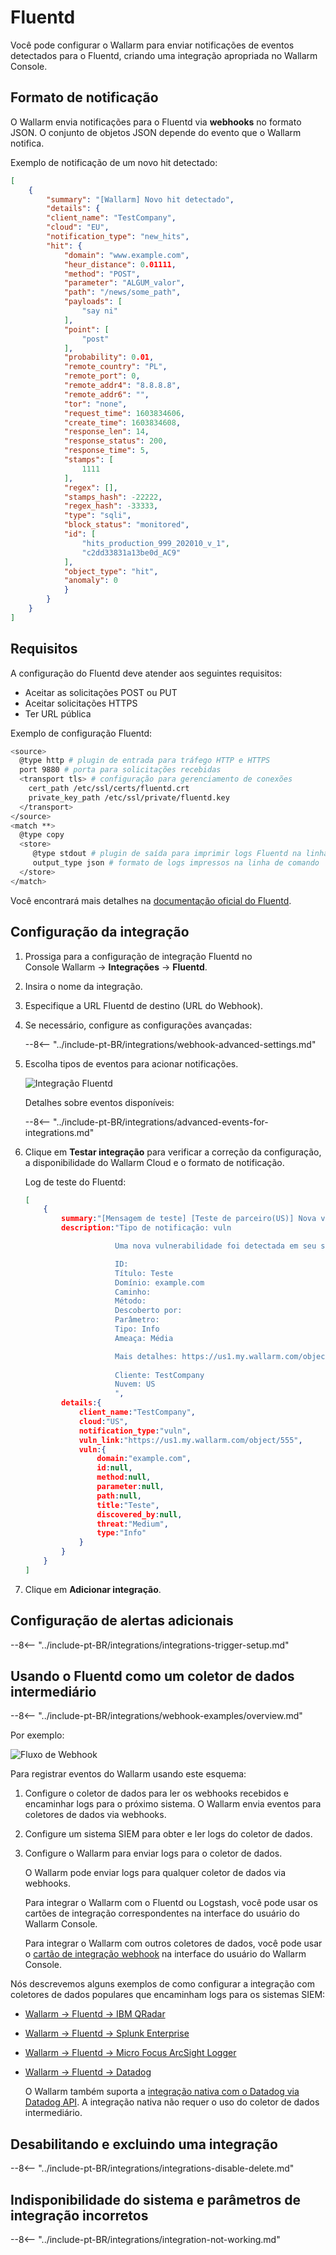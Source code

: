 # Fluentd

Você pode configurar o Wallarm para enviar notificações de eventos detectados para o Fluentd, criando uma integração apropriada no Wallarm Console.

## Formato de notificação

O Wallarm envia notificações para o Fluentd via **webhooks** no formato JSON. O conjunto de objetos JSON depende do evento que o Wallarm notifica.

Exemplo de notificação de um novo hit detectado:

```json
[
    {
        "summary": "[Wallarm] Novo hit detectado",
        "details": {
        "client_name": "TestCompany",
        "cloud": "EU",
        "notification_type": "new_hits",
        "hit": {
            "domain": "www.example.com",
            "heur_distance": 0.01111,
            "method": "POST",
            "parameter": "ALGUM_valor",
            "path": "/news/some_path",
            "payloads": [
                "say ni"
            ],
            "point": [
                "post"
            ],
            "probability": 0.01,
            "remote_country": "PL",
            "remote_port": 0,
            "remote_addr4": "8.8.8.8",
            "remote_addr6": "",
            "tor": "none",
            "request_time": 1603834606,
            "create_time": 1603834608,
            "response_len": 14,
            "response_status": 200,
            "response_time": 5,
            "stamps": [
                1111
            ],
            "regex": [],
            "stamps_hash": -22222,
            "regex_hash": -33333,
            "type": "sqli",
            "block_status": "monitored",
            "id": [
                "hits_production_999_202010_v_1",
                "c2dd33831a13be0d_AC9"
            ],
            "object_type": "hit",
            "anomaly": 0
            }
        }
    }
]
```

## Requisitos

A configuração do Fluentd deve atender aos seguintes requisitos:

* Aceitar as solicitações POST ou PUT
* Aceitar solicitações HTTPS
* Ter URL pública

Exemplo de configuração Fluentd:

```bash linenums="1"
<source>
  @type http # plugin de entrada para tráfego HTTP e HTTPS
  port 9880 # porta para solicitações recebidas 
  <transport tls> # configuração para gerenciamento de conexões
    cert_path /etc/ssl/certs/fluentd.crt
    private_key_path /etc/ssl/private/fluentd.key
  </transport>
</source>
<match **>
  @type copy
  <store>
     @type stdout # plugin de saída para imprimir logs Fluentd na linha de comando
     output_type json # formato de logs impressos na linha de comando
  </store>
</match>
```

Você encontrará mais detalhes na [documentação oficial do Fluentd](https://docs.datadoghq.com/integrations/fluentd).

## Configuração da integração

1. Prossiga para a configuração de integração Fluentd no Console Wallarm → **Integrações** → **Fluentd**.
1. Insira o nome da integração.
1. Especifique a URL Fluentd de destino (URL do Webhook).
1. Se necessário, configure as configurações avançadas:

    --8<-- "../include-pt-BR/integrations/webhook-advanced-settings.md"
1. Escolha tipos de eventos para acionar notificações.

    ![Integração Fluentd](../../../images/user-guides/settings/integrations/add-fluentd-integration.png)

    Detalhes sobre eventos disponíveis:

    --8<-- "../include-pt-BR/integrations/advanced-events-for-integrations.md"

1. Clique em **Testar integração** para verificar a correção da configuração, a disponibilidade do Wallarm Cloud e o formato de notificação.

    Log de teste do Fluentd:

    ```json
    [
        {
            summary:"[Mensagem de teste] [Teste de parceiro(US)] Nova vulnerabilidade detectada",
            description:"Tipo de notificação: vuln

                        Uma nova vulnerabilidade foi detectada em seu sistema.

                        ID: 
                        Título: Teste
                        Domínio: example.com
                        Caminho: 
                        Método: 
                        Descoberto por: 
                        Parâmetro: 
                        Tipo: Info
                        Ameaça: Média

                        Mais detalhes: https://us1.my.wallarm.com/object/555
                        
                        Cliente: TestCompany
                        Nuvem: US
                        ",
            details:{
                client_name:"TestCompany",
                cloud:"US",
                notification_type:"vuln",
                vuln_link:"https://us1.my.wallarm.com/object/555",
                vuln:{
                    domain:"example.com",
                    id:null,
                    method:null,
                    parameter:null,
                    path:null,
                    title:"Teste",
                    discovered_by:null,
                    threat:"Medium",
                    type:"Info"
                }
            }
        }
    ]
    ```

1. Clique em **Adicionar integração**.

## Configuração de alertas adicionais

--8<-- "../include-pt-BR/integrations/integrations-trigger-setup.md"

## Usando o Fluentd como um coletor de dados intermediário

--8<-- "../include-pt-BR/integrations/webhook-examples/overview.md"

Por exemplo:

![Fluxo de Webhook](../../../images/user-guides/settings/integrations/webhook-examples/fluentd/qradar-scheme.png)

Para registrar eventos do Wallarm usando este esquema:

1. Configure o coletor de dados para ler os webhooks recebidos e encaminhar logs para o próximo sistema. O Wallarm envia eventos para coletores de dados via webhooks.
1. Configure um sistema SIEM para obter e ler logs do coletor de dados.
1. Configure o Wallarm para enviar logs para o coletor de dados.

    O Wallarm pode enviar logs para qualquer coletor de dados via webhooks.

    Para integrar o Wallarm com o Fluentd ou Logstash, você pode usar os cartões de integração correspondentes na interface do usuário do Wallarm Console.

    Para integrar o Wallarm com outros coletores de dados, você pode usar o [cartão de integração webhook](webhook.md) na interface do usuário do Wallarm Console.

Nós descrevemos alguns exemplos de como configurar a integração com coletores de dados populares que encaminham logs para os sistemas SIEM:

* [Wallarm → Fluentd → IBM QRadar](webhook-examples/fluentd-qradar.md)
* [Wallarm → Fluentd → Splunk Enterprise](webhook-examples/fluentd-splunk.md)
* [Wallarm → Fluentd → Micro Focus ArcSight Logger](webhook-examples/fluentd-arcsight-logger.md)
* [Wallarm → Fluentd → Datadog](webhook-examples/fluentd-logstash-datadog.md)

    O Wallarm também suporta a [integração nativa com o Datadog via Datadog API](datadog.md). A integração nativa não requer o uso do coletor de dados intermediário.

## Desabilitando e excluindo uma integração

--8<-- "../include-pt-BR/integrations/integrations-disable-delete.md"

## Indisponibilidade do sistema e parâmetros de integração incorretos

--8<-- "../include-pt-BR/integrations/integration-not-working.md"
